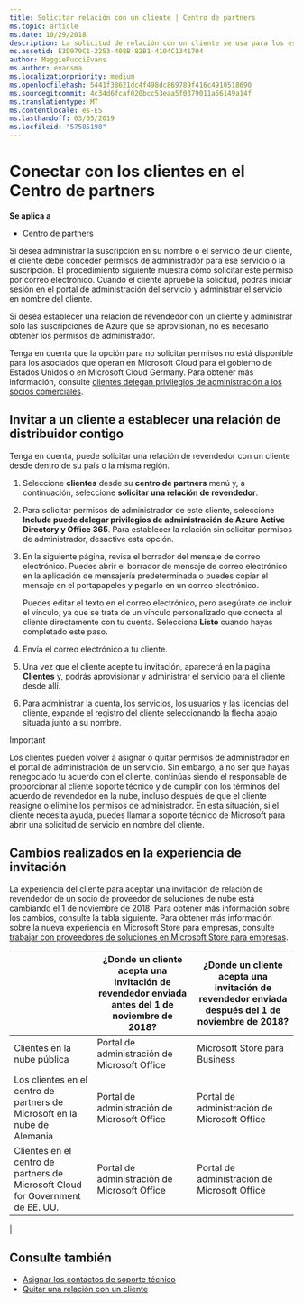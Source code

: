 ```yaml
---
title: Solicitar relación con un cliente | Centro de partners
ms.topic: article
ms.date: 10/29/2018
description: La solicitud de relación con un cliente se usa para los escenarios multipartner y multicanal. También es útil si un cliente quita tus privilegios de administrador delegado y necesitas restaurarlos para proporcionar aprovisionamiento o soporte técnico.
ms.assetid: E3D979C1-2253-408B-82B1-4104C1341704
author: MaggiePucciEvans
ms.author: evansma
ms.localizationpriority: medium
ms.openlocfilehash: 5441f38621dc4f498dc869789f416c4910518690
ms.sourcegitcommit: 4c34d6fcaf020bcc53eaa5f0379011a56149a14f
ms.translationtype: MT
ms.contentlocale: es-ES
ms.lasthandoff: 03/05/2019
ms.locfileid: "57585198"
---
```

# <a name="connect-with-customers-in-partner-center"></a>Conectar con los clientes en el Centro de partners

**Se aplica a**

-  Centro de partners

Si desea administrar la suscripción en su nombre o el servicio de un cliente, el cliente debe conceder permisos de administrador para ese servicio o la suscripción. El procedimiento siguiente muestra cómo solicitar este permiso por correo electrónico. Cuando el cliente apruebe la solicitud, podrás iniciar sesión en el portal de administración del servicio y administrar el servicio en nombre del cliente.

Si desea establecer una relación de revendedor con un cliente y administrar solo las suscripciones de Azure que se aprovisionan, no es necesario obtener los permisos de administrador.

Tenga en cuenta que la opción para no solicitar permisos no está disponible para los asociados que operan en Microsoft Cloud para el gobierno de Estados Unidos o en Microsoft Cloud Germany. Para obtener más información, consulte [clientes delegan privilegios de administración a los socios comerciales](https://docs.microsoft.com/en-us/partner-center/customers_revoke_admin_privileges).


## <a name="invite-a-customer-to-establish-a-reseller-relationship-with-you"></a>Invitar a un cliente a establecer una relación de distribuidor contigo

Tenga en cuenta, puede solicitar una relación de revendedor con un cliente desde dentro de su país o la misma región.

1.  Seleccione **clientes** desde su **centro de partners** menú y, a continuación, seleccione **solicitar una relación de revendedor**.

2.  Para solicitar permisos de administrador de este cliente, seleccione **Include puede delegar privilegios de administración de Azure Active Directory y Office 365**. Para establecer la relación sin solicitar permisos de administrador, desactive esta opción. 

3.  En la siguiente página, revisa el borrador del mensaje de correo electrónico. Puedes abrir el borrador de mensaje de correo electrónico en la aplicación de mensajería predeterminada o puedes copiar el mensaje en el portapapeles y pegarlo en un correo electrónico. 

    Puedes editar el texto en el correo electrónico, pero asegúrate de incluir el vínculo, ya que se trata de un vínculo personalizado que conecta al cliente directamente con tu cuenta. Selecciona **Listo** cuando hayas completado este paso.

3.  Envía el correo electrónico a tu cliente.

5.  Una vez que el cliente acepte tu invitación, aparecerá en la página **Clientes** y, podrás aprovisionar y administrar el servicio para el cliente desde allí.

 
6.  Para administrar la cuenta, los servicios, los usuarios y las licencias del cliente, expande el registro del cliente seleccionando la flecha abajo situada junto a su nombre.


> [!IMPORTANT]  
> Los clientes pueden volver a asignar o quitar permisos de administrador en el portal de administración de un servicio. Sin embargo, a no ser que hayas renegociado tu acuerdo con el cliente, continúas siendo el responsable de proporcionar al cliente soporte técnico y de cumplir con los términos del acuerdo de revendedor en la nube, incluso después de que el cliente reasigne o elimine los permisos de administrador. En esta situación, si el cliente necesita ayuda, puedes llamar a soporte técnico de Microsoft para abrir una solicitud de servicio en nombre del cliente.

## <a name="changes-to-the-customer-invitation-experience"></a>Cambios realizados en la experiencia de invitación

La experiencia del cliente para aceptar una invitación de relación de revendedor de un socio de proveedor de soluciones de nube está cambiando el 1 de noviembre de 2018. Para obtener más información sobre los cambios, consulte la tabla siguiente. Para obtener más información sobre la nueva experiencia en Microsoft Store para empresas, consulte [trabajar con proveedores de soluciones en Microsoft Store para empresas](https://docs.microsoft.com/en-us/microsoft-store/work-with-partner-microsoft-store-business).

|  | ¿Donde un cliente acepta una invitación de revendedor enviada antes del 1 de noviembre de 2018? | ¿Donde un cliente acepta una invitación de revendedor enviada después del 1 de noviembre de 2018? |
|---------|---------|---------
| Clientes en la nube pública | Portal de administración de Microsoft Office | Microsoft Store para Business |
| Los clientes en el centro de partners de Microsoft en la nube de Alemania | Portal de administración de Microsoft Office | Portal de administración de Microsoft Office |
| Clientes en el centro de partners de Microsoft Cloud for Government de EE. UU. | Portal de administración de Microsoft Office | Portal de administración de Microsoft Office |
|

## <a name="see-also"></a>Consulte también

- [Asignar los contactos de soporte técnico](assign-support-contacts.md)
- [Quitar una relación con un cliente](remove-a-relationship.md)